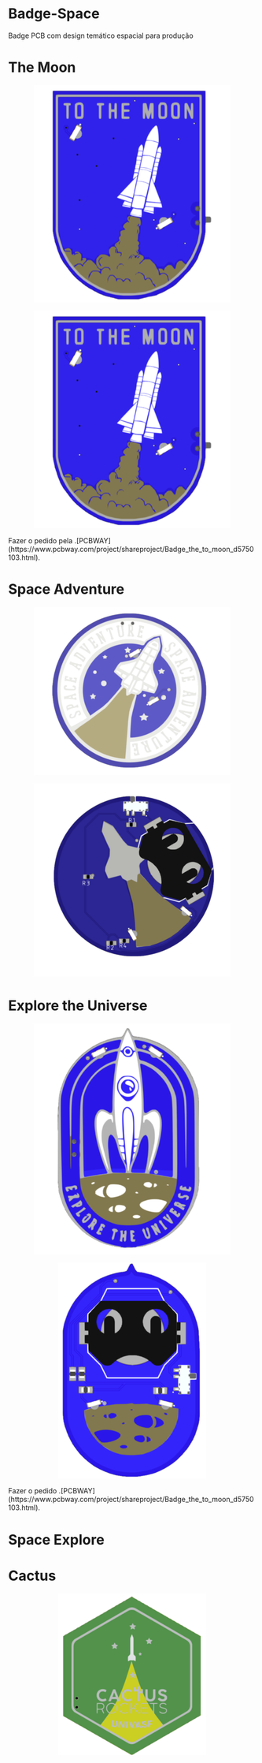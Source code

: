 # Badge-Space
Badge PCB com design temático espacial para produção

# The Moon
<p align="center"><img src="Imagens/themoon.png" width="400px" /></p>
<p align="center"><img src="Imagens/themoon.png" width="400px" /></p>
Fazer o pedido pela .[PCBWAY](https://www.pcbway.com/project/shareproject/Badge_the_to_moon_d5750103.html).

# Space Adventure
<p align="center"><img src="Imagens/spaceadventuref.png" width="400px" /></p>
<p align="center"><img src="Imagens/spaceadventuret.png" width="400px" /></p>

# Explore the Universe
<p align="center"><img src="Imagens/exploref.png" width="400px" /></p>
<p align="center"><img src="Imagens/exploret.png" width="300px" /></p>
Fazer o pedido
.[PCBWAY](https://www.pcbway.com/project/shareproject/Badge_the_to_moon_d5750103.html).

# Space Explore

# Cactus
<p align="center"><img src="Imagens/cactus.png" width="300px" /></p>

